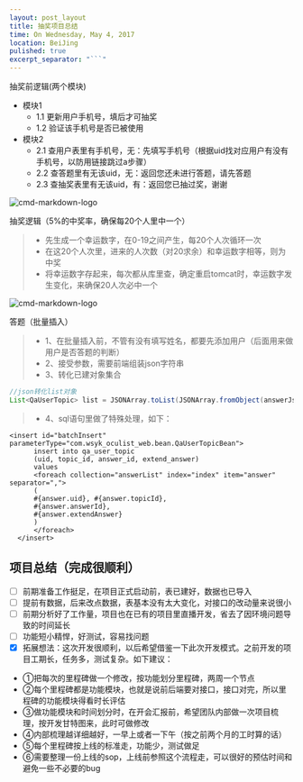 ```yaml
---
layout: post_layout
title: 抽奖项目总结
time: On Wednesday, May 4, 2017
location: BeiJing
pulished: true
excerpt_separator: "```"
---
```



抽奖前逻辑(两个模块)
- 模块1
    - 1.1 更新用户手机号，填后才可抽奖
    - 1.2 验证该手机号是否已被使用
- 模块2
    - 2.1 查用户表里有手机号，无：先填写手机号（根据uid找对应用户有没有手机号，以防用链接跳过a步骤）
    - 2.2 查答题里有无该uid，无：返回您还未进行答题，请先答题
    - 2.3 查抽奖表里有无该uid，有：返回您已抽过奖，谢谢

![cmd-markdown-logo](https://www.zybuluo.com/static/img/logo.png)

抽奖逻辑（5%的中奖率，确保每20个人里中一个）

> * 先生成一个幸运数字，在0-19之间产生，每20个人次循环一次
> * 在这20个人次里，进来的人次数（对20求余）和幸运数字相等，则为中奖
> * 将幸运数字存起来，每次都从库里查，确定重启tomcat时，幸运数字发生变化，来确保20人次必中一个

![cmd-markdown-logo](https://www.zybuluo.com/static/img/logo.png)

答题（批量插入）

> * 1、在批量插入前，不管有没有填写姓名，都要先添加用户（后面用来做用户是否答题的判断）
> * 2、接受参数，需要前端组装json字符串
> * 3、转化已建对象集合
```java
//json转化list对象
List<QaUserTopic> list = JSONArray.toList(JSONArray.fromObject(answerJson), new QaUserTopic(), new JsonConfig());
```
> * 4、sql语句里做了特殊处理，如下：
```mybatis
<insert id="batchInsert" parameterType="com.wsyk_oculist_web.bean.QaUserTopicBean">
      insert into qa_user_topic
      (uid, topic_id, answer_id, extend_answer)
      values
      <foreach collection="answerList" index="index" item="answer" separator=",">
      (
      #{answer.uid}, #{answer.topicId},
      #{answer.answerId},
      #{answer.extendAnswer}
      )
      </foreach>
  </insert>
  ```



##  项目总结（完成很顺利）

- [ ] 前期准备工作挺足，在项目正式启动前，表已建好，数据也已导入
- [ ] 提前有数据，后来改点数据，表基本没有太大变化，对接口的改动量来说很小
- [ ] 前期分析好了工作量，项目也在已有的项目里直播开发，省去了因环境问题导致的时间延长
- [ ] 功能短小精悍，好测试，容易找问题
- [x] 拓展想法：这次开发很顺利，以后希望借鉴一下此次开发模式。之前开发的项目工期长，任务多，测试复杂。如下建议：
- ①把每次的里程碑做一个修改，按功能划分里程碑，两周一个节点
- ②每个里程碑都是功能模块，也就是说前后端要对接口，接口对完，所以里程碑的功能模块得看时长评估
- ③做功能模块和时间划分时，在开会汇报前，希望团队内部做一次项目梳理，按开发甘特图来，此时可做修改
- ④内部梳理越详细越好，一早上或者一下午（按之前两个月的工时算的话）
- ⑤每个里程碑按上线的标准走，功能少，测试做足
- ⑥需要整理一份上线的sop，上线前参照这个流程走，可以很好的预估时间和避免一些不必要的bug


